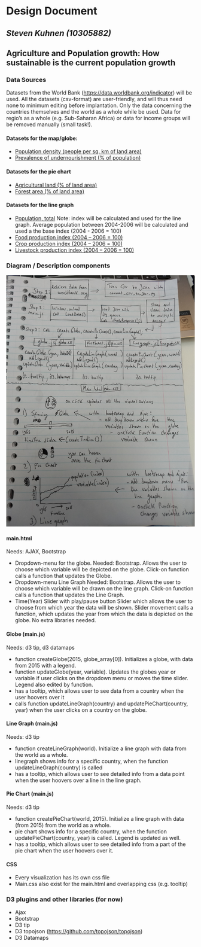 # Design Document
## *Steven Kuhnen (10305882)*
## **Agriculture and Population growth: How sustainable is the current population growth**

### Data Sources
Datasets from the World Bank (https://data.worldbank.org/indicator) will be used. All the datasets (csv-format) are user-friendly, and will thus need none to minimum editing before implantation. Only the data concerning the countries themselves and the world as a whole while be used. Data for regio’s as a whole (e.g. Sub-Saharan Africa) or data for income groups will be removed manually (small task!).

#### Datasets for the map/globe:
- [Population density (people per sq. km of land area)](https://data.worldbank.org/indicator/EN.POP.DNST?view=chart)
- [Prevalence of undernourishment (% of population)](https://data.worldbank.org/indicator/SN.ITK.DEFC.ZS?view=chart)

#### Datasets for the pie chart
- [Agricultural land (% of land area)](https://data.worldbank.org/indicator/AG.LND.AGRI.ZS?view=chart)
- [Forest area (% of land area)](https://data.worldbank.org/indicator/AG.LND.FRST.ZS?view=chart)

#### Datasets for the line graph
- [Population, total](https://data.worldbank.org/indicator/SP.POP.TOTL?view=chart) Note: index will be calculated and used for the line graph. Average population between 2004-2006 will be calculated and used a the base index (2004 - 2006 = 100)
- [Food production index (2004 – 2006 = 100)](https://data.worldbank.org/indicator/AG.PRD.FOOD.XD?view=chart)
- [Crop production index (2004 – 2006 = 100)](https://data.worldbank.org/indicator/AG.PRD.CROP.XD?view=chart)
- [Livestock production index (2004 – 2006 = 100)](https://data.worldbank.org/indicator/AG.PRD.LVSK.XD?view=chart)

### Diagram / Description components
![diagram components](doc/diagram.jpg)

#### main.html
Needs: AJAX, Bootstrap
- Dropdown-menu for the globe.
Needed: Bootstrap. Allows the user to choose which variable will be depicted on the globe. Click-on function calls a function that updates the Globe.
- Dropdown-menu Line Graph
Needed: Bootstrap. Allows the user to choose which variable will be drawn on the line graph. Click-on function calls a function that updates the Line Graph.
- Time(Year) Slider with play/pause button
Slider which allows the user to choose from which year the data will be shown. Slider movement calls a function, which updates the year from which the data is depicted on the globe. No extra libraries needed.

#### Globe (main.js)
Needs: d3 tip, d3 datamaps
- function createGlobe(2015, globe_array[0]). Initializes a globe, with data from 2015 with a legend.
- function updateGlobe(year, variable). Updates the globes year or variable if user clicks on the dropdown menu or moves the time slider. Legend also edited by function.
- has a tooltip, which allows user to see data from a country when the user hoovers over it
- calls function updateLineGraph(country) and  updatePieChart(country, year) when the user clicks on a country on the globe.

#### Line Graph (main.js)
Needs: d3 tip
- function createLineGraph(world). Initialize a line graph with data from the world as a whole.
- linegraph shows info for a specific country, when the function updateLineGraph(country) is called
- has a tooltip, which allows user to see detailed info from a data point when the user hoovers over a line in the line graph.

#### Pie Chart (main.js)
Needs: d3 tip
- function createPieChart(world, 2015). Initialize a line graph with data (from 2015) from the world as a whole.
- pie chart shows info for a specific country, when the function updatePieChart(country, year) is called. Legend is updated as well.
- has a tooltip, which allows user to see detailed info from a part of the pie chart when the user hoovers over it.

#### CSS
- Every visualization has its own css file
- Main.css also exist for the main.html and overlapping css (e.g. tooltip)


### D3 plugins and other libraries (for now)
- Ajax
- Bootstrap
- D3 tip
- D3 topojson (https://github.com/topojson/topojson)
- D3 Datamaps


